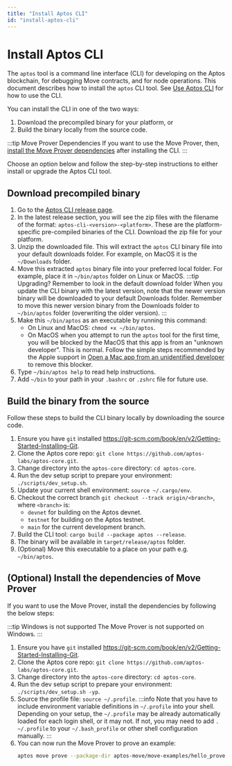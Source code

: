 ```yaml
---
title: "Install Aptos CLI"
id: "install-aptos-cli"
---
```


# Install Aptos CLI

The `aptos` tool is a command line interface (CLI) for developing on the Aptos blockchain, for debugging Move contracts, and for node operations. This document describes how to install the `aptos` CLI tool. See [Use Aptos CLI](use-aptos-cli) for how to use the CLI.

You can install the CLI in one of the two ways: 

1. Download the precompiled binary for your platform, or
2. Build the binary locally from the source code.

:::tip Move Prover Dependencies
If you want to use the Move Prover, then, [install the Move Prover dependencies](#optional-install-the-dependencies-of-move-prover) after installing the CLI. 
:::

Choose an option below and follow the step-by-step instructions to either install or upgrade the Aptos CLI tool.

## Download precompiled binary

1. Go to the [Aptos CLI release page](https://github.com/aptos-labs/aptos-core/releases?q=cli&expanded=true).
2. In the latest release section, you will see the zip files with the filename of the format: `aptos-cli-<version>-<platform>`. These are the platform-specific pre-compiled binaries of the CLI. Download the zip file for your platform.
3. Unzip the downloaded file. This will extract the `aptos` CLI binary file into your default downloads folder. For example, on MacOS it is the `~/Downloads` folder.
4. Move this extracted `aptos` binary file into your preferred local folder. For example, place it in `~/bin/aptos` folder on Linux or MacOS.
:::tip Upgrading? Remember to look in the default download folder
When you update the CLI binary with the latest version, note that the newer version binary will be downloaded to your default Downloads folder. Remember to move this newer version binary from the Downloads folder to `~/bin/aptos` folder (overwriting the older version).
:::
1. Make this `~/bin/aptos` as an executable by running this command: 
   - On Linux and MacOS: `chmod +x ~/bin/aptos`.
   - On MacOS when you attempt to run the `aptos` tool for the first time, you will be blocked by the MacOS that this app is from an "unknown developer". This is normal. Follow the simple steps recommended by the Apple support in [Open a Mac app from an unidentified developer](https://support.apple.com/guide/mac-help/open-a-mac-app-from-an-unidentified-developer-mh40616/mac) to remove this blocker. 
2. Type `~/bin/aptos help` to read help instructions.
3. Add `~/bin` to your path in your `.bashrc` or `.zshrc` file for future use.


## Build the binary from the source

Follow these steps to build the CLI binary locally by downloading the source code.

1. Ensure you have `git` installed https://git-scm.com/book/en/v2/Getting-Started-Installing-Git.
2. Clone the Aptos core repo:  `git clone https://github.com/aptos-labs/aptos-core.git`.
3. Change directory into the `aptos-core` directory: `cd aptos-core`.
4. Run the dev setup script to prepare your environment: `./scripts/dev_setup.sh`.
5. Update your current shell environment: `source ~/.cargo/env`.
6. Checkout the correct branch `git checkout --track origin/<branch>`, where `<branch>` is:
    - `devnet` for building on the Aptos devnet.
    - `testnet` for building on the Aptos testnet.
    - `main` for the current development branch.
7. Build the CLI tool: `cargo build --package aptos --release`.
8. The binary will be available in `target/release/aptos` folder.
9. (Optional) Move this executable to a place on your path e.g. `~/bin/aptos`.


## (Optional) Install the dependencies of Move Prover

If you want to use the Move Prover, install the dependencies by following the below steps:

:::tip Windows is not supported
The Move Prover is not supported on Windows.
:::

1. Ensure you have `git` installed https://git-scm.com/book/en/v2/Getting-Started-Installing-Git.
2. Clone the Aptos core repo:  `git clone https://github.com/aptos-labs/aptos-core.git`.
3. Change directory into the `aptos-core` directory: `cd aptos-core`.
4. Run the dev setup script to prepare your environment: `./scripts/dev_setup.sh -yp`.
5. Source the profile file: `source ~/.profile`.
    :::info
    Note that you have to include environment variable definitions in `~/.profile` into your shell. Depending on your setup, the  `~/.profile` may be already automatically loaded for each login shell, or it may not. If not, you may 
    need to add `. ~/.profile` to your `~/.bash_profile` or other shell configuration manually.
    :::
6. You can now run the Move Prover to prove an example:
    ```bash
    aptos move prove --package-dir aptos-move/move-examples/hello_prover/
    ```
